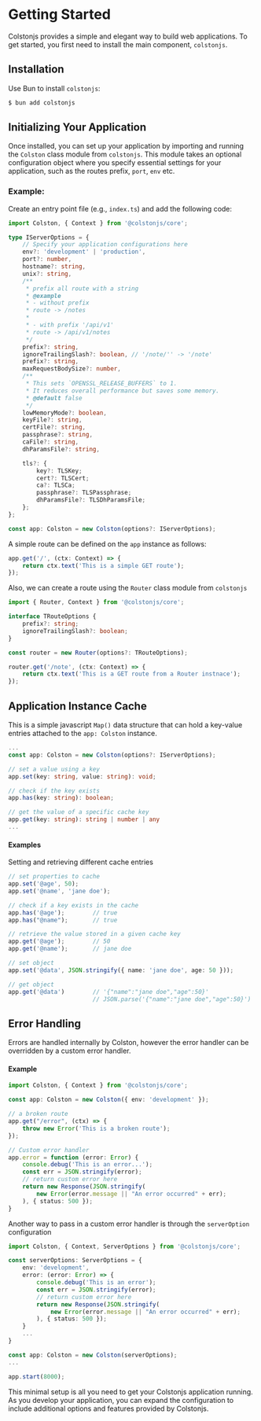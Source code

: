 # Getting Started
Colstonjs provides a simple and elegant way to build web applications. To get started, you first need to install the main component, `colstonjs`.

## Installation
Use Bun to install `colstonjs`:

```bash
$ bun add colstonjs
```

## Initializing Your Application
<!-- rephrase -->
Once installed, you can set up your application by importing and running the `Colston` class module from `colstonjs`.
This module takes an optional configuration object where you specify essential settings for your application, such as the routes prefix, `port`, `env` etc.

### Example:
Create an entry point file (e.g., `index.ts`) and add the following code:

```ts
import Colston, { Context } from '@colstonjs/core';

type IServerOptions = {
    // Specify your application configurations here
    env?: 'development' | 'production',
    port?: number,
    hostname?: string,
    unix?: string,
    /**
     * prefix all route with a string
     * @example
     * - without prefix
     * route -> /notes
     *
     * - with prefix '/api/v1'
     * route -> /api/v1/notes
     */
    prefix?: string,
    ignoreTrailingSlash?: boolean, // '/note/'' -> '/note'
    prefix?: string,
    maxRequestBodySize?: number,
    /**
     * This sets `OPENSSL_RELEASE_BUFFERS` to 1.
     * It reduces overall performance but saves some memory.
     * @default false
     */
    lowMemoryMode?: boolean,
    keyFile?: string,
    certFile?: string,
    passphrase?: string,
    caFile?: string,
    dhParamsFile?: string,

    tls?: {
        key?: TLSKey;
        cert?: TLSCert;
        ca?: TLSCa;
        passphrase?: TLSPassphrase;
        dhParamsFile?: TLSDhParamsFile;
    };
};

const app: Colston = new Colston(options?: IServerOptions);
```

A simple route can be defined on the `app` instance as follows:

```ts
app.get('/', (ctx: Context) => {
    return ctx.text('This is a simple GET route');
});
```

Also, we can create a route using the `Router` class module from `colstonjs`

```ts
import { Router, Context } from '@colstonjs/core';

interface TRouteOptions {
    prefix?: string;
    ignoreTrailingSlash?: boolean;
}

const router = new Router(options?: TRouteOptions);

router.get('/note', (ctx: Context) => {
    return ctx.text('This is a GET route from a Router instnace');
});
```

## Application Instance Cache
This is a simple javascript `Map()` data structure that can hold a key-value entries attached to the `app: Colston` instance.

```ts
...
const app: Colston = new Colston(options?: IServerOptions);

// set a value using a key
app.set(key: string, value: string): void;

// check if the key exists
app.has(key: string): boolean;

// get the value of a specific cache key
app.get(key: string): string | number | any
...
```

#### Examples

Setting and retrieving different cache entries

```ts
// set properties to cache
app.set('@age', 50);
app.set('@name', 'jane doe');

// check if a key exists in the cache
app.has('@age');        // true
app.has("@name");       // true

// retrieve the value stored in a given cache key
app.get('@age');        // 50
app.get('@name');       // jane doe

// set object
app.set('@data', JSON.stringify({ name: 'jane doe', age: 50 }));

// get object
app.get('@data')        // '{"name":"jane doe","age":50}'
                        // JSON.parse('{"name":"jane doe","age":50}')
```

## Error Handling
Errors are handled internally by Colston, however the error handler can be overridden by a custom error handler.

#### Example
```ts
import Colston, { Context } from '@colstonjs/core';

const app: Colston = new Colston({ env: 'development' });

// a broken route
app.get("/error", (ctx) => {
    throw new Error('This is a broken route');
});

// Custom error handler
app.error = function (error: Error) {
    console.debug('This is an error...');
    const err = JSON.stringify(error);
    // return custom error here
    return new Response(JSON.stringify(
        new Error(error.message || "An error occurred" + err);
    ), { status: 500 });
}
```

Another way to pass in a custom error handler is through the `serverOption` configuration

```ts
import Colston, { Context, ServerOptions } from '@colstonjs/core';

const serverOptions: ServerOptions = {
    env: 'development',
    error: (error: Error) => {
        console.debug('This is an error');
        const err = JSON.stringify(error);
        // return custom error here
        return new Response(JSON.stringify(
            new Error(error.message || "An error occurred" + err);
        ), { status: 500 });
    }
    ...
}

const app: Colston = new Colston(serverOptions);
...

app.start(8000);
```

<!-- rephrase -->
This minimal setup is all you need to get your Colstonjs application running.
As you develop your application, you can expand the configuration to include additional options and features provided by Colstonjs.
